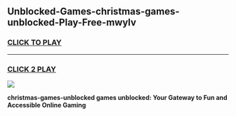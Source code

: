 
## Unblocked-Games-christmas-games-unblocked-Play-Free-mwylv
<h3>
<a href="https://premium76.site?title=christmas-games-unblocked&ref=18A1">CLICK TO PLAY</a></h3>
<hr>

<h3>
<a href="https://premium76.site?title=christmas-games-unblocked&ref=18A1">CLICK 2 PLAY</a>
  
</h3>

<a href="https://premium76.site?title=christmas-games-unblocked&ref=18A1"><img src="https://clearcache.store/games.png"></a>


**christmas-games-unblocked games unblocked: Your Gateway to Fun and Accessible Online Gaming**
